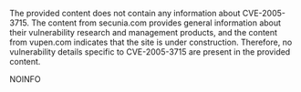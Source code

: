 The provided content does not contain any information about CVE-2005-3715. The content from secunia.com provides general information about their vulnerability research and management products, and the content from vupen.com indicates that the site is under construction. Therefore, no vulnerability details specific to CVE-2005-3715 are present in the provided content.

NOINFO
